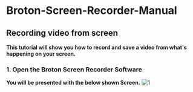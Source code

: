 # Broton-Screen-Recorder-Manual

## Recording video from screen
**This tutorial will show you how to record and save a video from what's happening on your screen.**

### 1. Open the Broton Screen Recorder Software
**You will be presented with the below shown Screen.**
![1](https://user-images.githubusercontent.com/71088270/104144866-03235800-53eb-11eb-954b-0ec964291268.PNG)
